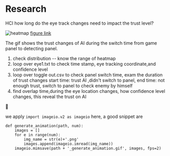 # Research
HCI  how long do the eye track changes need to impact the trust level?

![heatmap](./_generate_animation.gif)
[figure link](https://github.com/Mirandayao0/Research/blob/main/_generate_animation.gif)


The gif shows the trust changes of AI during the switch time from game panel to detecting panel.
1. check distribution -- know the range of heatmap
2. loop over eye1.txt to check time stamp, eye tracking coordinate,and confidence level
3. loop over toggle out.csv to check panel switch time, exam the duration of trust changes
start time: trust AI ,didn't switch to panel, end time: not enough trust, switch to panel to check enemy by himself
4. find overlap time,during the eye location changes, how confidence level changes, this reveal the trust on AI


🧐


we apply `import imageio.v2 as imageio` here, a good snippet are 

```
def generate_animation(path, num):
    images = []
    for e in range(num):
        img_name = str(e)+'.png'
        images.append(imageio.imread(img_name))
    imageio.mimsave(path + '_generate_animation.gif', images, fps=2)
```



